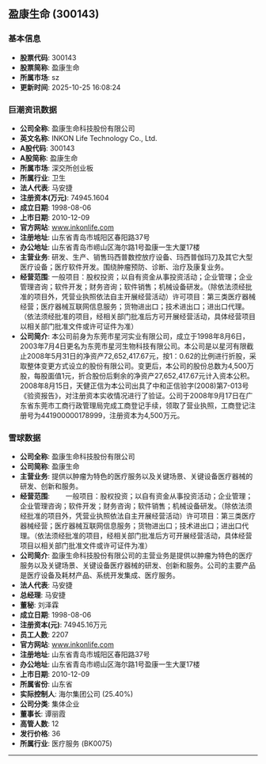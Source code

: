 ## 盈康生命 (300143)

### 基本信息

- **股票代码**: 300143
- **股票简称**: 盈康生命
- **所属市场**: sz
- **更新时间**: 2025-10-25 16:08:24

### 巨潮资讯数据

- **公司全称**: 盈康生命科技股份有限公司
- **英文名称**: INKON Life Technology Co., Ltd.
- **A股代码**: 300143
- **A股简称**: 盈康生命
- **所属市场**: 深交所创业板
- **所属行业**: 卫生
- **法人代表**: 马安捷
- **注册资本(万元)**: 74945.1604
- **成立日期**: 1998-08-06
- **上市日期**: 2010-12-09
- **官方网站**: www.inkonlife.com
- **注册地址**: 山东省青岛市城阳区春阳路37号
- **办公地址**: 山东省青岛市崂山区海尔路1号盈康一生大厦17楼
- **主营业务**: 研发、生产、销售玛西普数控放疗设备、玛西普伽玛刀及其它大型医疗设备；医疗软件开发。围绕肿瘤预防、诊断、治疗及康复业务。
- **经营范围**: 一般项目：股权投资；以自有资金从事投资活动；企业管理；企业管理咨询；软件开发；财务咨询；软件销售；机械设备研发。（除依法须经批准的项目外，凭营业执照依法自主开展经营活动）许可项目：第三类医疗器械经营；医疗器械互联网信息服务；货物进出口；技术进出口；进出口代理。（依法须经批准的项目，经相关部门批准后方可开展经营活动，具体经营项目以相关部门批准文件或许可证件为准）
- **公司简介**: 本公司前身为东莞市星河实业有限公司，成立于1998年8月6日，2003年7月4日更名为东莞市星河生物科技有限公司。本公司是以星河有限截止2008年5月31日的净资产72,652,417.67元，按1：0.62的比例进行折股，采取整体变更方式设立的股份有限公司。变更后，本公司的股份总数为4,500万股，每股面值1元，折合股份后剩余的净资产27,652,417.67元计入资本公积。2008年8月15日，天健正信为本公司出具了中和正信验字(2008)第7-013号《验资报告》，对注册资本实收情况进行了验证。公司于2008年9月17日在广东省东莞市工商行政管理局完成工商登记手续，领取了营业执照，工商登记注册号为441900000178999，注册资本为4,500万元。

### 雪球数据

- **公司全称**: 盈康生命科技股份有限公司
- **公司简称**: 盈康生命
- **主营业务**: 提供以肿瘤为特色的医疗服务以及关键场景、关键设备医疗器械的研发、创新和服务。
- **经营范围**: 　　一般项目：股权投资；以自有资金从事投资活动；企业管理；企业管理咨询；软件开发；财务咨询；软件销售；机械设备研发。（除依法须经批准的项目外，凭营业执照依法自主开展经营活动）许可项目：第三类医疗器械经营；医疗器械互联网信息服务；货物进出口；技术进出口；进出口代理。（依法须经批准的项目，经相关部门批准后方可开展经营活动，具体经营项目以相关部门批准文件或许可证件为准）
- **公司简介**: 盈康生命科技股份有限公司的主营业务是提供以肿瘤为特色的医疗服务以及关键场景、关键设备医疗器械的研发、创新和服务。公司的主要产品是医疗设备及耗材产品、系统开发集成、医疗服务。
- **法人代表**: 马安捷
- **总经理**: 马安捷
- **董秘**: 刘泽霖
- **成立日期**: 1998-08-06
- **注册资本(元)**: 74945.16万元
- **员工人数**: 2207
- **官方网站**: www.inkonlife.com
- **注册地址**: 山东省青岛市城阳区春阳路37号
- **办公地址**: 山东省青岛市崂山区海尔路1号盈康一生大厦17楼
- **上市日期**: 2010-12-09
- **所属省份**: 山东省
- **实际控制人**: 海尔集团公司 (25.40%)
- **公司分类**: 集体企业
- **董事长**: 谭丽霞
- **高管人数**: 12
- **发行价格**: 36
- **所属行业**: 医疗服务 (BK0075)

---